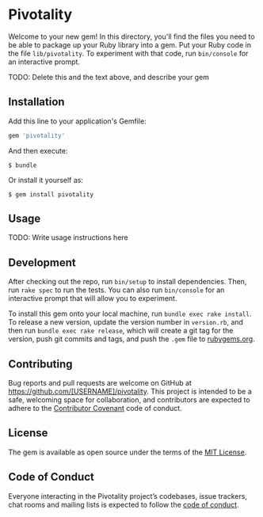# Pivotality

Welcome to your new gem! In this directory, you'll find the files you need to be able to package up your Ruby library into a gem. Put your Ruby code in the file `lib/pivotality`. To experiment with that code, run `bin/console` for an interactive prompt.

TODO: Delete this and the text above, and describe your gem

## Installation

Add this line to your application's Gemfile:

```ruby
gem 'pivotality'
```

And then execute:

    $ bundle

Or install it yourself as:

    $ gem install pivotality

## Usage

TODO: Write usage instructions here

## Development

After checking out the repo, run `bin/setup` to install dependencies. Then, run `rake spec` to run the tests. You can also run `bin/console` for an interactive prompt that will allow you to experiment.

To install this gem onto your local machine, run `bundle exec rake install`. To release a new version, update the version number in `version.rb`, and then run `bundle exec rake release`, which will create a git tag for the version, push git commits and tags, and push the `.gem` file to [rubygems.org](https://rubygems.org).

## Contributing

Bug reports and pull requests are welcome on GitHub at https://github.com/[USERNAME]/pivotality. This project is intended to be a safe, welcoming space for collaboration, and contributors are expected to adhere to the [Contributor Covenant](http://contributor-covenant.org) code of conduct.

## License

The gem is available as open source under the terms of the [MIT License](https://opensource.org/licenses/MIT).

## Code of Conduct

Everyone interacting in the Pivotality project’s codebases, issue trackers, chat rooms and mailing lists is expected to follow the [code of conduct](https://github.com/[USERNAME]/pivotality/blob/master/CODE_OF_CONDUCT.md).
